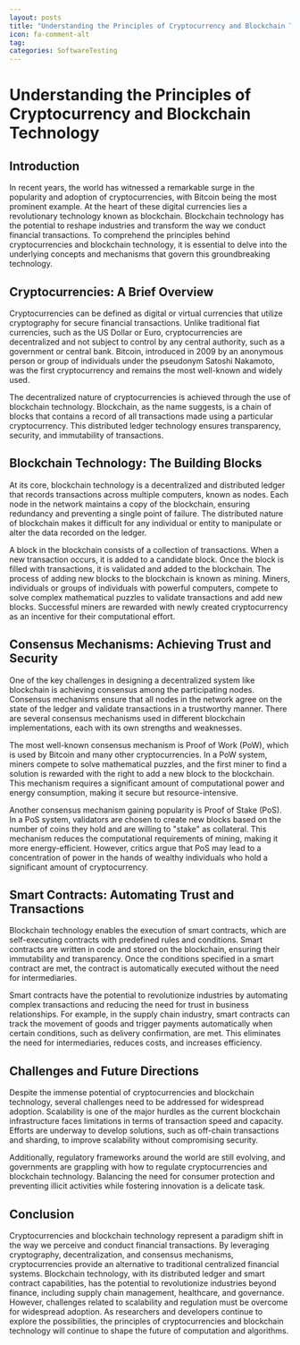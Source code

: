 ```yaml
---
layout: posts
title: "Understanding the Principles of Cryptocurrency and Blockchain Technology"
icon: fa-comment-alt
tag:      
categories: SoftwareTesting
---
```



# Understanding the Principles of Cryptocurrency and Blockchain Technology

## Introduction

In recent years, the world has witnessed a remarkable surge in the popularity and adoption of cryptocurrencies, with Bitcoin being the most prominent example. At the heart of these digital currencies lies a revolutionary technology known as blockchain. Blockchain technology has the potential to reshape industries and transform the way we conduct financial transactions. To comprehend the principles behind cryptocurrencies and blockchain technology, it is essential to delve into the underlying concepts and mechanisms that govern this groundbreaking technology.

## Cryptocurrencies: A Brief Overview

Cryptocurrencies can be defined as digital or virtual currencies that utilize cryptography for secure financial transactions. Unlike traditional fiat currencies, such as the US Dollar or Euro, cryptocurrencies are decentralized and not subject to control by any central authority, such as a government or central bank. Bitcoin, introduced in 2009 by an anonymous person or group of individuals under the pseudonym Satoshi Nakamoto, was the first cryptocurrency and remains the most well-known and widely used.

The decentralized nature of cryptocurrencies is achieved through the use of blockchain technology. Blockchain, as the name suggests, is a chain of blocks that contains a record of all transactions made using a particular cryptocurrency. This distributed ledger technology ensures transparency, security, and immutability of transactions.

## Blockchain Technology: The Building Blocks

At its core, blockchain technology is a decentralized and distributed ledger that records transactions across multiple computers, known as nodes. Each node in the network maintains a copy of the blockchain, ensuring redundancy and preventing a single point of failure. The distributed nature of blockchain makes it difficult for any individual or entity to manipulate or alter the data recorded on the ledger.

A block in the blockchain consists of a collection of transactions. When a new transaction occurs, it is added to a candidate block. Once the block is filled with transactions, it is validated and added to the blockchain. The process of adding new blocks to the blockchain is known as mining. Miners, individuals or groups of individuals with powerful computers, compete to solve complex mathematical puzzles to validate transactions and add new blocks. Successful miners are rewarded with newly created cryptocurrency as an incentive for their computational effort.

## Consensus Mechanisms: Achieving Trust and Security

One of the key challenges in designing a decentralized system like blockchain is achieving consensus among the participating nodes. Consensus mechanisms ensure that all nodes in the network agree on the state of the ledger and validate transactions in a trustworthy manner. There are several consensus mechanisms used in different blockchain implementations, each with its own strengths and weaknesses.

The most well-known consensus mechanism is Proof of Work (PoW), which is used by Bitcoin and many other cryptocurrencies. In a PoW system, miners compete to solve mathematical puzzles, and the first miner to find a solution is rewarded with the right to add a new block to the blockchain. This mechanism requires a significant amount of computational power and energy consumption, making it secure but resource-intensive.

Another consensus mechanism gaining popularity is Proof of Stake (PoS). In a PoS system, validators are chosen to create new blocks based on the number of coins they hold and are willing to "stake" as collateral. This mechanism reduces the computational requirements of mining, making it more energy-efficient. However, critics argue that PoS may lead to a concentration of power in the hands of wealthy individuals who hold a significant amount of cryptocurrency.

## Smart Contracts: Automating Trust and Transactions

Blockchain technology enables the execution of smart contracts, which are self-executing contracts with predefined rules and conditions. Smart contracts are written in code and stored on the blockchain, ensuring their immutability and transparency. Once the conditions specified in a smart contract are met, the contract is automatically executed without the need for intermediaries.

Smart contracts have the potential to revolutionize industries by automating complex transactions and reducing the need for trust in business relationships. For example, in the supply chain industry, smart contracts can track the movement of goods and trigger payments automatically when certain conditions, such as delivery confirmation, are met. This eliminates the need for intermediaries, reduces costs, and increases efficiency.

## Challenges and Future Directions

Despite the immense potential of cryptocurrencies and blockchain technology, several challenges need to be addressed for widespread adoption. Scalability is one of the major hurdles as the current blockchain infrastructure faces limitations in terms of transaction speed and capacity. Efforts are underway to develop solutions, such as off-chain transactions and sharding, to improve scalability without compromising security.

Additionally, regulatory frameworks around the world are still evolving, and governments are grappling with how to regulate cryptocurrencies and blockchain technology. Balancing the need for consumer protection and preventing illicit activities while fostering innovation is a delicate task.

## Conclusion

Cryptocurrencies and blockchain technology represent a paradigm shift in the way we perceive and conduct financial transactions. By leveraging cryptography, decentralization, and consensus mechanisms, cryptocurrencies provide an alternative to traditional centralized financial systems. Blockchain technology, with its distributed ledger and smart contract capabilities, has the potential to revolutionize industries beyond finance, including supply chain management, healthcare, and governance. However, challenges related to scalability and regulation must be overcome for widespread adoption. As researchers and developers continue to explore the possibilities, the principles of cryptocurrencies and blockchain technology will continue to shape the future of computation and algorithms.